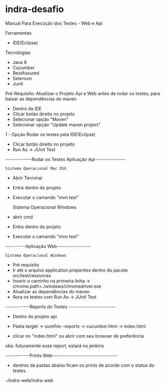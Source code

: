 # indra-desafio

Manual Para Execução dos Testes - Web e Api


Ferramentas

- IDE(Eclipse)

Tecnologias 

- Java 8
- Cucumber
- RestAssured
- Selenium
- Junit



Pré-Requisito: Atualizar o Projeto Api e Web antes de rodar os testes, para baixar as dependências do maven
	
- Dentro da IDE
- Clicar botão direito no projeto
- Selecionar opção "Maven"
- Selecionar opção "Update maven project"
	
1 - Opção Rodar os testes pela IDE(Eclipse)

- Clicar botão direito no projeto
- Run As  -> JUnit Test
	
-------------Rodar os Testes Aplicação Api--------------- 
	
	Sistema Operacional Mac OSX
- Abrir Terminal
- Entra dentro do projeto
- Executar o camando "mvn test"
	
	Sistema Operacional Windows
- abrir cmd 
- Entra dentro do projeto
- Executar o camando "mvn test"
	
----------Aplicação Web----------------- 
		
	Sistema Operacional Windows
- Pré requisito
- Ir até o arquivo application.properties dentro do pacote src/test/resources 
- Inserir o caminho na primeira linha -> chrome.path=./windows/chromedriver.exe
- Atualizar as dependências do maven
- Rora os testes com Run As  -> JUnit Test
	
------------Reports do Testes -----------------------
	
- Dentro do projeto api
	
- Pasta target -> surefire--reports -> cucumber.html -> index.html
	
- clicar no "index.html" ou abrir com seu browser de preferência
	
obs: futuramente esse report, estará no jenkins
	
	
------------Prints Web--------------------------------
	
- dentros da pastas abaixo ficam os prints de acordo com o status do testes. 
	
-/indra-web/indra-web
  
